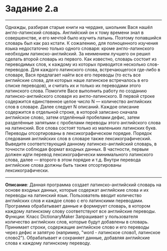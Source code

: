 # Задание 2.a
***
Однажды, разбирая старые книги на чердаке, школьник Вася нашёл англо-латинский словарь. Английский он к тому времени знал в совершенстве, и его мечтой было изучить латынь. Поэтому попавшийся словарь был как раз кстати. К сожалению, для полноценного изучения языка недостаточно только одного словаря: кроме англо-латинского необходим латинско-английский. За неимением лучшего он решил сделать второй словарь из первого. Как известно, словарь состоит из переводимых слов, к каждому из которых приводится несколько слов-переводов. Для каждого латинского слова, встречающегося где-либо в словаре, Вася предлагает найти все его переводы (то есть все английские слова, для которых наше латинское встречалось в его списке переводов), и считать их и только их переводами этого латинского слова.  Помогите Васе выполнить работу по созданию латинско-английского словаря из англо-латинского.
В первой строке содержится единственное целое число N — количество английских слов в словаре. Далее следует N описаний. Каждое описание содержится в отдельной строке, в которой записано сначала английское слово, затем отделённый пробелами дефис, затем разделённые запятыми с пробелами переводы этого английского слова на латинский. Все слова состоят только из маленьких латинских букв. Переводы отсортированы в лексикографическом порядке. Порядок следования английских слов в словаре также лексикографический.
Выведите соответствующий данному латинско-английский словарь, в точности соблюдая формат входных данных. В частности, первым должен идти перевод лексикографически минимального латинского слова, далее — второго в этом порядке и т.д. Внутри перевода английские слова должны быть также отсортированы лексикографически.
***

**Описание**: Данная программа создает латинско-английский словарь на основе входных данных, которые содержат английские слова и их переводы на латинский язык. Пользователь вводит количество английских слов и каждое слово с его латинскими переводами. Программа обрабатывает данные и формирует словарь, в котором каждому латинскому слову соответствуют все английские переводы.
Функции:
Класс DictionaryMaker
    Запрашивает у пользователя количество английских слов, которые будут добавлены в словарь.
    Принимает строки, содержащие английское слово и его переводы через дефис и запятую (например, "word - латинское слово1, латинское слово2").
    Обрабатывает и сохраняет данные, добавляя английские слова к каждому латинскому переводу.
